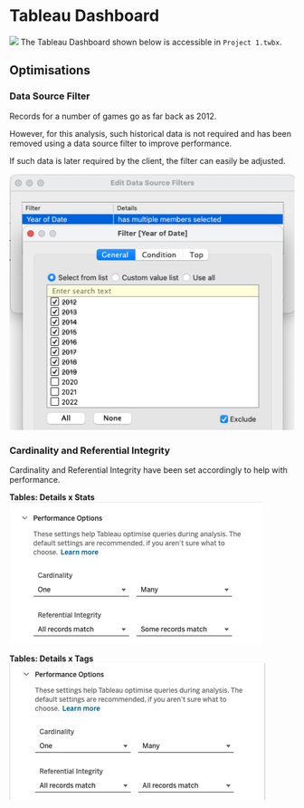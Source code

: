 # Tableau Dashboard
![](images/Tableau%20Dashboard.gif)
The Tableau Dashboard shown below is accessible in `Project 1.twbx`.

## Optimisations

### Data Source Filter
Records for a number of games go as far back as 2012.

However, for this analysis, such historical data is not required and has been removed using a data source filter to improve performance.

If such data is later required by the client, the filter can easily be adjusted.

![](images/Data%20Source%20Filter.png)


### Cardinality and Referential Integrity
Cardinality and Referential Integrity have been set accordingly to help with performance.

**Tables: Details x Stats**\
![](images/Relationship%20-%20Details%20x%20Stats.png)

**Tables: Details x Tags**\
![](images/Relationship%20-%20Details%20x%20Tags.png)
